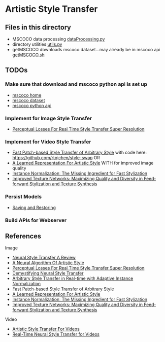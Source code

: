 # Artistic Style Transfer

## Files in this directory
* MSCOCO data processing [dataProcessing.py](src/dataProcessing.py)
* directory utilities [utils.py](src/utils.py)
* getMSCOCO downloads mscoco dataset...may already be in mscoco api [getMSCOCO.sh](src/getMSCOCO.sh)

## TODOs
### Make sure that download and mscoco python api is set up
* [mscoco home](http://cocodataset.org/#home)
* [mscoco dataset](http://cocodataset.org/#download)
* [mscoco python api](https://github.com/pdollar/coco)

### Implement for Image Style Transfer
* [Perceptual Losses For Real Time Style Transfer Super Resolution](https://arxiv.org/abs/1603.08155)

### Implement for Video Style Transfer
* [Fast Patch-based Style Transfer of Arbitrary Style](https://arxiv.org/abs/1612.04337) with code here: https://github.com/rtqichen/style-swap
OR
* [A Learned Representation For Artistic Style](https://arxiv.org/abs/1610.07629)
WITH for improved image quality
* [Instance Normalization: The Missing Ingredient for Fast Stylization](https://arxiv.org/abs/1607.08022)
* [Improved Texture Networks: Maximizing Quality and Diversity in Feed-forward Stylization and Texture Synthesis](https://arxiv.org/abs/1701.02096)


### Persist Models
* [Saving and Restoring](https://www.tensorflow.org/programmers_guide/saved_model)

### Build APIs for Webserver

## References
Image
* [Neural Style Transfer A Review](https://arxiv.org/abs/1705.04058)
* [A Neural Algorithm Of Artistic Style](https://arxiv.org/abs/1508.06576)
* [Perceptual Losses For Real Time Style Transfer Super Resolution](https://arxiv.org/abs/1603.08155)
* [Demystifying Neural Style Transfer](https://arxiv.org/abs/1701.01036)
* [Arbitrary Style Transfer in Real-time with Adaptive Instance Normalization](https://arxiv.org/abs/1703.06868)
* [Fast Patch-based Style Transfer of Arbitrary Style](https://arxiv.org/abs/1612.04337)
* [A Learned Representation For Artistic Style](https://arxiv.org/abs/1610.07629)
* [Instance Normalization: The Missing Ingredient for Fast Stylization](https://arxiv.org/abs/1607.08022)
* [Improved Texture Networks: Maximizing Quality and Diversity in Feed-forward Stylization and Texture Synthesis](https://arxiv.org/abs/1701.02096)


Video
* [Artistic Style Transfer For Videos](https://arxiv.org/abs/1604.08610)
* [Real-Time Neural Style Transfer for Videos](http://openaccess.thecvf.com/content_cvpr_2017/papers/Huang_Real-Time_Neural_Style_CVPR_2017_paper.pdf)
